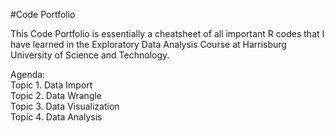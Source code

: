 #Code Portfolio

This Code Portfolio is essentially a cheatsheet of all important R codes that I have learned in the Exploratory Data Analysis Course at Harrisburg University of Science and Technology. 

Agenda:  
  Topic 1. Data Import  
  Topic 2. Data Wrangle  
  Topic 3. Data Visualization  
  Topic 4. Data Analysis  
